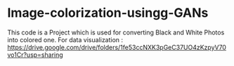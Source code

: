 # Image-colorization-usingg-GANs
This code is a Project which is used for converting Black and White Photos into colored one.
For data visualization : https://drive.google.com/drive/folders/1fe53ccNXK3pGeC37UO4zKzpyV70vo1Cr?usp=sharing 
